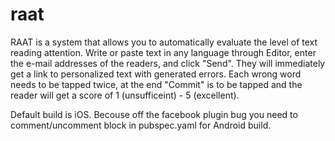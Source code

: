 # raat
RAAT is a system that allows you to automatically evaluate the level of text reading attention. Write or paste text in any language through Editor, enter the e-mail addresses of the readers, and click "Send". They will immediately get a link to personalized text with generated errors. Each wrong word needs to be tapped twice, at the end "Commit" is to be tapped and the reader will get a score of 1 (unsufficeint) - 5 (excellent).

Default build is iOS.
Becouse off the facebook plugin bug you need to comment/uncomment block in pubspec.yaml  for Android build.  